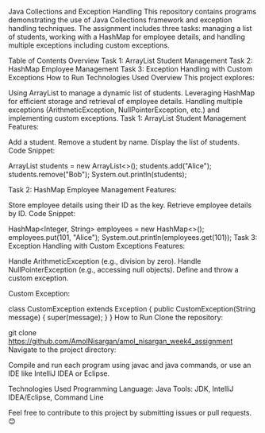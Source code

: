 
Java Collections and Exception Handling
This repository contains programs demonstrating the use of Java Collections framework and exception handling techniques. The assignment includes three tasks: managing a list of students, working with a HashMap for employee details, and handling multiple exceptions including custom exceptions.

Table of Contents
Overview
Task 1: ArrayList Student Management
Task 2: HashMap Employee Management
Task 3: Exception Handling with Custom Exceptions
How to Run
Technologies Used
Overview
This project explores:

Using ArrayList to manage a dynamic list of students.
Leveraging HashMap for efficient storage and retrieval of employee details.
Handling multiple exceptions (ArithmeticException, NullPointerException, etc.) and implementing custom exceptions.
Task 1: ArrayList Student Management
Features:

Add a student.
Remove a student by name.
Display the list of students.
Code Snippet:


ArrayList<String> students = new ArrayList<>();
students.add("Alice");
students.remove("Bob");
System.out.println(students);

Task 2: HashMap Employee Management
Features:

Store employee details using their ID as the key.
Retrieve employee details by ID.
Code Snippet:


HashMap<Integer, String> employees = new HashMap<>();
employees.put(101, "Alice");
System.out.println(employees.get(101));
Task 3: Exception Handling with Custom Exceptions
Features:

Handle ArithmeticException (e.g., division by zero).
Handle NullPointerException (e.g., accessing null objects).
Define and throw a custom exception.


Custom Exception:


class CustomException extends Exception {
    public CustomException(String message) {
        super(message);
    }
}
How to Run
Clone the repository:

git clone https://github.com/AmolNisargan/amol_nisargan_week4_assignment
Navigate to the project directory:

Compile and run each program using javac and java commands, or use an IDE like IntelliJ IDEA or Eclipse.

Technologies Used
Programming Language: Java
Tools: JDK, IntelliJ IDEA/Eclipse, Command Line

Feel free to contribute to this project by submitting issues or pull requests. 😊
